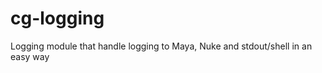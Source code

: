 cg-logging
==========

Logging module that handle logging to Maya, Nuke and stdout/shell in an easy way
